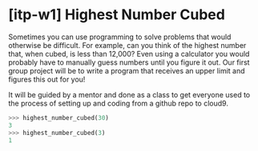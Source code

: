 # [itp-w1] Highest Number Cubed

Sometimes you can use programming to solve problems that would otherwise be difficult.
For example, can you think of the highest number that, when cubed, is less than 12,000?
Even using a calculator you would probably have to manually guess numbers until you figure it out. 
Our first group project will be to write a program that receives an upper limit and figures this out for you!

It will be guided by a mentor and done as a class to get everyone used to the process of 
setting up and coding from a github repo to cloud9.


```python
>>> highest_number_cubed(30)
3
>>> highest_number_cubed(3)
1
```
